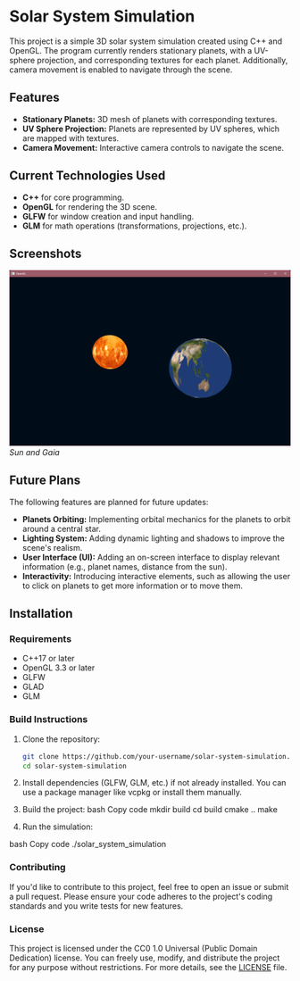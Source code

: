 # Solar System Simulation

This project is a simple 3D solar system simulation created using C++ and OpenGL. The program currently renders stationary planets, with a UV-sphere projection, and corresponding textures for each planet. Additionally, camera movement is enabled to navigate through the scene.

## Features

- **Stationary Planets:** 3D mesh of planets with corresponding textures.
- **UV Sphere Projection:** Planets are represented by UV spheres, which are mapped with textures.
- **Camera Movement:** Interactive camera controls to navigate the scene.

## Current Technologies Used

- **C++** for core programming.
- **OpenGL** for rendering the 3D scene.
- **GLFW** for window creation and input handling.
- **GLM** for math operations (transformations, projections, etc.).

## Screenshots

![Planets Scene](resources/main.png)  
*Sun and Gaia*

## Future Plans

The following features are planned for future updates:

- **Planets Orbiting:** Implementing orbital mechanics for the planets to orbit around a central star.
- **Lighting System:** Adding dynamic lighting and shadows to improve the scene's realism.
- **User Interface (UI):** Adding an on-screen interface to display relevant information (e.g., planet names, distance from the sun).
- **Interactivity:** Introducing interactive elements, such as allowing the user to click on planets to get more information or to move them.

## Installation

### Requirements

- C++17 or later
- OpenGL 3.3 or later
- GLFW
- GLAD
- GLM

### Build Instructions

1. Clone the repository:

   ```bash
   git clone https://github.com/your-username/solar-system-simulation.git
   cd solar-system-simulation
   
2. Install dependencies (GLFW, GLM, etc.) if not already installed. You can use a package manager like vcpkg or install them manually.

3. Build the project:
bash
Copy code
mkdir build
cd build
cmake ..
make

4. Run the simulation:

bash
Copy code
./solar_system_simulation


### Contributing
If you'd like to contribute to this project, feel free to open an issue or submit a pull request. Please ensure your code adheres to the project's coding standards and you write tests for new features.

### License
This project is licensed under the CC0 1.0 Universal (Public Domain Dedication) license. You can freely use, modify, and distribute the project for any purpose without restrictions. For more details, see the [LICENSE](LICENSE) file.
